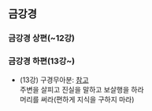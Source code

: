 ## 금강경
### 금강경 상편(~12강)
### 금강경 하편(13강~)
- (13강) 구경무아분: [참고](https://blog.daum.net/pejklee/719)  
주변을 살피고 진실을 말하고 보살행을 하라  
머리를 써라(편하게 지식을 구하지 마라)
